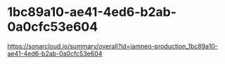 # 1bc89a10-ae41-4ed6-b2ab-0a0cfc53e604
https://sonarcloud.io/summary/overall?id=iamneo-production_1bc89a10-ae41-4ed6-b2ab-0a0cfc53e604
